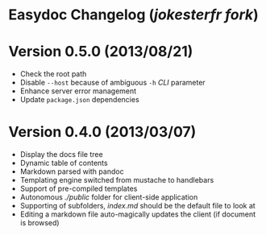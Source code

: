 # Easydoc Changelog (_jokesterfr fork_)

Version 0.5.0 (2013/08/21)
==========================
* Check the root path
* Disable `--host` because of ambiguous `-h` *CLI* parameter
* Enhance server error management
* Update `package.json` dependencies

Version 0.4.0 (2013/03/07)
==========================
* Display the docs file tree
* Dynamic table of contents
* Markdown parsed with pandoc
* Templating engine switched from mustache to handlebars
* Support of pre-compiled templates
* Autonomous _./public_ folder for client-side application
* Supporting of subfolders, _index.md_ should be the default file to look at
* Editing a markdown file auto-magically updates the client (if document is browsed)
